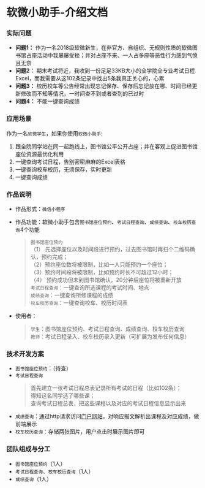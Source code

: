 # 软微小助手-介绍文档

### 实际问题
 * **问题1：** 作为一名2018级软微新生，在非官方、自组织、无规则性质的软微图书馆占座活动中我屡屡受挫；并对占座不来、一人占多座等恶性行为感到气愤且无奈
 * **问题2：** 期末考试将近，我收到一份足足33KB大小的全学院全专业考试日程Excel，而我需要从这102条记录中找出5条我真正关心的，心累
 * **问题3：** 校历校车等公告经常出现忘记保存、保存后忘记放在哪、时间已经更新修改而不知等情况，一时间查不到或者查到的已过时
 * **问题4：** 不能一键查询成绩

### 应用场景
作为一名`软微学生`，如果你使用`软微小助手`:
1. 跟全院同学站在同一起跑线上，图书馆公平公开占座；并在客观上促进图书馆座位资源最优化利用
2. 一键查询考试日程，告别密密麻麻的Excel表格
3. 一键查询校车校历，无须保存，实时更新
4. 一键查询成绩

### 作品说明
* 作品形式：`微信小程序`
* 作品功能：软微小助手包含`图书馆座位预约`、`考试日程查询`、`成绩查询`、`校车校历查询`4个功能  
	> `图书馆座位预约`  
		（1） 先选择座位以及时间段进行预约，过去图书馆时再扫个二维码确认，预约完成；  
		（2）预约座位数将被限制，比如一人只能预约一个座位；  
		（3）预约时间段将被限制，比如预约时长不可超过12小时；  
		（4） 预约成功但未到图书馆确认，20分钟后座位将被重新开放    
	> `考试日程查询`：一键查询所选课程的考试时间、地点  
	> `成绩查询`：一键查询所修课程的成绩  
	> `校车校历查询`：一键查询校车、校历时间表   

* 使用者：  
	> `学生`：图书馆座位预约、考试日程查询、成绩查询、校车校历查询  
	> `教师`：考试日程录入、校车校历录入更新（可扩展为发布任何信息）

### 技术开发方案
* `图书馆座位预约`：（待查）
* `考试日程查询`
	> 首先建立一张考试日程总表记录所有考试的日程（比如102条）；  
	> 得知这名同学选了哪些课；  
	> 查询考试日程总表，把这些课程以及对应的考试日程信息显示出来  
* `成绩查询`：通过http请求访问[门户网站](https://portal.pku.edu.cn)，对响应报文解析出课程及对应成绩，做前端展示
* `校车校历查询`：存储两张图片，用户点击时展示图片即可

### 团队组成与分工
* `图书馆座位预约`（1人）  
* `考试日程查询`、`校车校历查询`（1人）  
* `成绩查询`（1人）  
